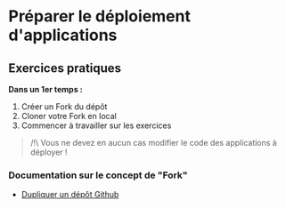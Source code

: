 # Préparer le déploiement d'applications

## Exercices pratiques

**Dans un 1er temps :** 

1. Créer un Fork du dépôt
2. Cloner votre Fork en local
3. Commencer à travailler sur les exercices


> /!\ Vous ne devez en aucun cas modifier le code des applications à déployer !


### Documentation sur le concept de "Fork" 

- [Dupliquer un dépôt Github](https://docs.github.com/fr/pull-requests/collaborating-with-pull-requests/working-with-forks/fork-a-repo)
